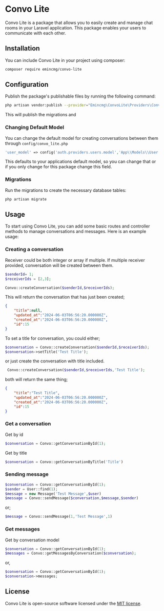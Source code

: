 
# Convo Lite

Convo Lite is a package that allows you to easily create and manage chat rooms in your Laravel application. This package enables your users to communicate with each other.

## Installation

You can include Convo Lite in your project using composer:

```bash
composer require emincmg/convo-lite
```

## Configuration

Publish the package's publishable files by running the following command:

```bash
php artisan vendor:publish --provider="Emincmg\ConvoLite\Providers\ConversationServiceProvider"
```
This will publish the migrations and 
### Changing Default Model

You can change the default model for creating conversations between them through `config/convo_lite.php`
```php
'user_model' => config('auth.providers.users.model','App\\Models\\User.php'),
```
This defaults to your applications default model, so you can change that or if you only change for this package change this field.
### Migrations

Run the migrations to create the necessary database tables:

```bash
php artisan migrate
```

## Usage

To start using Convo Lite, you can add some basic routes and controller methods to manage conversations and messages. Here is an example usage:

### Creating a conversation

Receiver could be both integer or array if multiple. If multiple receiver provided, conversation will be created between them.

```php
$senderId= 1;
$receiverIds = [2,3];

Convo::createConversation($senderId,$receiverIds);
```
This will return the conversation that has just been created; 

```json
{
    "title":null,
    "updated_at":"2024-06-03T06:56:20.000000Z",
    "created_at":"2024-06-03T06:56:20.000000Z",
    "id":15
}
```
To set a title for conversation, you could either;

```php
$conversation = Convo::createConversation($senderId,$receiverIds);
$conversation->setTitle('Test Title');
```
or just create the conversation with title included.

```php
 Convo::createConversation($senderId,$receiverIds,'Test Title');
```
 
both will return the same thing;

```json
{
    "title":"Test Title",
    "updated_at":"2024-06-03T06:56:20.000000Z",
    "created_at":"2024-06-03T06:56:20.000000Z",
    "id":15
}
```

### Get a conversation

Get by id
```php
$conversation = Convo::getConversationById(1);
```
Get by title
```php
$conversation = Convo::getConversationByTitle('Title')
```

### Sending message

```php
$conversation = Convo::getConversationById(1);
$sender = User::find(1);
$message = new Message('Test Message',$user)
$message = Convo::sendMessage($conversation,$message,$sender)
```
or;
```php
$message = Convo::sendMessage(1,'Test Message',1)
```
### Get messages
Get by conversation model
```php
$conversation = Convo::getConversationById(1);
$messages = Convo::getMessagesByConversation($conversation);
```
or,
```php
$conversation = Convo::getConversationById(1);
$conversation->messages;
```
## License

Convo Lite is open-source software licensed under the [MIT license](LICENSE.md).

